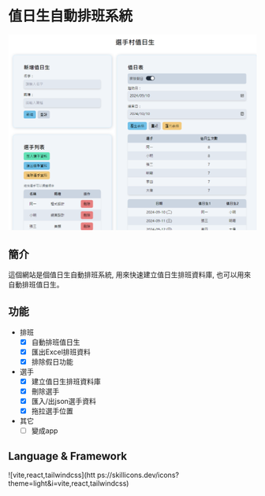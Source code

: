 # 值日生自動排班系統

![alt text](./docs/image.png)

## 簡介

這個網站是個值日生自動排班系統, 用來快速建立值日生排班資料庫, 也可以用來自動排班值日生。

## 功能
- 排班
  - [x] 自動排班值日生
  - [x] 匯出Excel排班資料
  - [x] 排除假日功能
- 選手
  - [x] 建立值日生排班資料庫
  - [x] 刪除選手
  - [x] 匯入/出json選手資料
  - [x] 拖拉選手位置
- 其它
  - [ ] 變成app

## Language & Framework

![vite,react,tailwindcss](htt ps://skillicons.dev/icons?theme=light&i=vite,react,tailwindcss)

